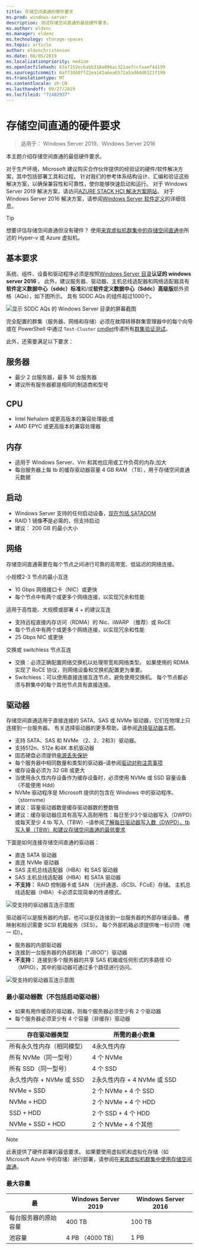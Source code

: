 ```yaml
---
title: 存储空间直通的硬件要求
ms.prod: windows-server
description: 测试存储空间直通的最低硬件要求。
ms.author: eldenc
ms.manager: eldenc
ms.technology: storage-spaces
ms.topic: article
author: eldenchristensen
ms.date: 08/05/2019
ms.localizationpriority: medium
ms.openlocfilehash: 63a7152ec6abb318a096ac321ae7ccfaaef4d199
ms.sourcegitcommit: 6aff3d88ff22ea141a6ea6572a5ad8dd6321f199
ms.translationtype: MT
ms.contentlocale: zh-CN
ms.lasthandoff: 09/27/2019
ms.locfileid: "71402937"
---
```

# <a name="storage-spaces-direct-hardware-requirements"></a>存储空间直通的硬件要求

> 适用于： Windows Server 2019、Windows Server 2016

本主题介绍存储空间直通的最低硬件要求。

对于生产环境，Microsoft 建议购买合作伙伴提供的经验证的硬件/软件解决方案，其中包括部署工具和过程。 针对我们的参考体系结构设计、汇编和验证这些解决方案，以确保兼容性和可靠性，使你能够快速启动和运行。 对于 Windows Server 2019 解决方案，请访问[AZURE STACK HCI 解决方案网站](https://azure.microsoft.com/overview/azure-stack/hci)。 对于 Windows Server 2016 解决方案，请参阅[Windows Server 软件定义](https://microsoft.com/wssd)的详细信息。

   > [!TIP]
   > 想要评估存储空间直通但没有硬件？ 使用[来宾虚拟机群集中的存储空间直通中](storage-spaces-direct-in-vm.md)所述的 Hyper-v 或 Azure 虚拟机。

## <a name="base-requirements"></a>基本要求

系统、组件、设备和驱动程序必须是按照[Windows Server 目录](https://www.windowsservercatalog.com)**认证的 windows server 2016** 。 此外，建议服务器、驱动器、主机总线适配器和网络适配器具有**软件定义数据中心（sddc）标准**和/或**软件定义数据中心（Sddc）高级版**额外资格（AQs），如下图所示。 具有 SDDC AQs 的组件超过1000个。

![显示 SDDC AQs 的 Windows Server 目录的屏幕截图](media/hardware-requirements/sddc-aqs.png)

完全配置的群集（服务器、网络和存储）必须在故障转移群集管理器中的每个向导或在 PowerShell 中通过 `Test-Cluster` [cmdlet](https://docs.microsoft.com/powershell/module/failoverclusters/test-cluster?view=win10-ps)传递所有[群集验证测试](https://technet.microsoft.com/library/cc732035(v=ws.10).aspx)。

此外，还需要满足以下要求：

## <a name="servers"></a>服务器

- 最少 2 台服务器，最多 16 台服务器
- 建议所有服务器都是相同的制造商和型号

## <a name="cpu"></a>CPU

- Intel Nehalem 或更高版本的兼容处理器;或
- AMD EPYC 或更高版本的兼容处理器

## <a name="memory"></a>内存

- 适用于 Windows Server、Vm 和其他应用或工作负荷的内存;加大
- 每台服务器上每 tb 的缓存驱动器容量 4 GB RAM （TB），用于存储空间直通元数据

## <a name="boot"></a>启动

- Windows Server 支持的任何启动设备，[现在包括 SATADOM](https://cloudblogs.microsoft.com/windowsserver/2017/08/30/announcing-support-for-satadom-boot-drives-in-windows-server-2016/)
- RAID 1 镜像**不**是必需的，但支持启动
- 建议： 200 GB 的最小大小

## <a name="networking"></a>网络

存储空间直通需要在每个节点之间进行可靠的高带宽、低延迟的网络连接。  

小规模2-3 节点的最小互连
- 10 Gbps 网络接口卡（NIC）或更快
- 每个节点中有两个或更多个网络连接，以实现冗余和性能

适用于高性能、大规模或部署 4 + 的建议互连 
- 支持远程直接内存访问（RDMA）的 Nic、iWARP （推荐）或 RoCE
- 每个节点中有两个或更多个网络连接，以实现冗余和性能
- 25 Gbps NIC 或更快

交换或 switchless 节点互连
- 交换：必须正确配置网络交换机以处理带宽和网络类型。  如果使用的 RDMA 实现了 RoCE 协议，则网络设备和交换机配置更为重要。 
- Switchless：可以使用直接连接互连节点，避免使用交换机。  每个节点都必须与群集中的每个其他节点具有直接连接。


## <a name="drives"></a>驱动器

存储空间直通适用于直接连接的 SATA、SAS 或 NVMe 驱动器，它们在物理上只连接到一台服务器。 有关选择驱动器的更多帮助，请参阅[选择驱动器](choosing-drives.md)主题。

- 支持 SATA、SAS 和 NVMe （2、2、2和3）驱动器。
- 支持512n、512e 和4K 本机驱动器
- 固态硬盘必须提供[电源丢失保护](https://blogs.technet.microsoft.com/filecab/2016/11/18/dont-do-it-consumer-ssd/)
- 每个服务器中相同数量和类型的驱动器–请参阅[驱动对称注意事项](drive-symmetry-considerations.md)
- 缓存设备必须为 32 GB 或更大
- 当使用永久性内存设备作为缓存设备时，必须使用 NVMe 或 SSD 容量设备（不能使用 Hdd）
- NVMe 驱动程序是 Microsoft 提供的包含在 Windows 中的驱动程序。 （stornvme）
- 建议：容量驱动器数是缓存驱动器数的整数倍
- 建议：缓存驱动器应具有高写入高耐用性：每日至少3个驱动器写入（DWPD）或每天至少 4 tb 写入（TBW）–请参阅[了解每日驱动器写入数（DWPD）、tb 写入量（TBW）和建议存储空间直通的最低要求](https://blogs.technet.microsoft.com/filecab/2017/08/11/understanding-dwpd-tbw/)

下面是如何连接存储空间直通的驱动器：

- 直连 SATA 驱动器
- 直连 NVMe 驱动器
- SAS 主机总线适配器（HBA）和 SAS 驱动器
- SAS 主机总线适配器（HBA）和 SATA 驱动器
- **不支持：** RAID 控制器卡或 SAN （光纤通道、iSCSI、FCoE）存储。 主机总线适配器（HBA）卡必须实现简单的传递模式。

![受支持的驱动器互连示意图](media/hardware-requirements/drive-interconnect-support-1.png)

驱动器可以是服务器的内部，也可以是仅连接到一台服务器的外部存储设备。 槽映射和标识需要 SCSI 机箱服务（SES）。 每个外部机箱必须提供唯一标识符（唯一 ID）。

- 服务器的内部驱动器
- 连接到一台服务器的外部机箱（"JBOD"）驱动器
- **不支持：** 连接到多个服务器的共享 SAS 机箱或任何形式的多路径 IO （MPIO），其中的驱动器可通过多个路径进行访问。

![受支持的驱动器互连示意图](media/hardware-requirements/drive-interconnect-support-2.png)

### <a name="minimum-number-of-drives-excludes-boot-drive"></a>最小驱动器数（不包括启动驱动器）

- 如果有用作缓存的驱动器，则每个服务器必须至少有 2 个驱动器
- 每个服务器必须至少有 4 个容量（非缓存）驱动器

| 存在驱动器类型   | 所需的最小数量 |
|-----------------------|-------------------------|
| 所有永久性内存（相同模型） | 4永久性内存 |
| 所有 NVMe（同一型号） | 4 个 NVMe                  |
| 所有 SSD（同一型号）  | 4 个 SSD                   |
| 永久性内存 + NVMe 或 SSD | 2永久性内存 + 4 NVMe 或 SSD |
| NVMe + SSD            | 2 个 NVMe + 4 个 SSD          |
| NVMe + HDD            | 2 个 NVMe + 4 个 HDD          |
| SSD + HDD             | 2 个 SSD + 4 个 HDD           |
| NVMe + SSD + HDD      | 2 个 NVMe + 4 个其他       |

   >[!NOTE]
   > 此表提供了硬件部署的最低要求。 如果要使用虚拟机和虚拟化存储（如 Microsoft Azure 中的存储）进行部署，请参阅在[来宾虚拟机群集中使用存储空间直通](storage-spaces-direct-in-vm.md)。

### <a name="maximum-capacity"></a>最大容量

| 最                | Windows Server 2019  | Windows Server 2016  |
| ---                     | ---------            | ---------            |
| 每台服务器的原始容量 | 400 TB               | 100 TB               |
| 池容量           | 4 PB （4000 TB）      | 1 PB                 |
